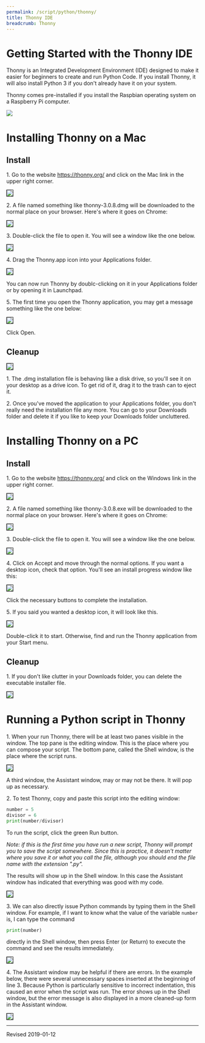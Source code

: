 ```yaml
---
permalink: /script/python/thonny/
title: Thonny IDE
breadcrumb: Thonny
---
```


# Getting Started with the Thonny IDE

Thonny is an Integrated Development Environment (IDE) designed to make it easier for beginners to create and run Python Code.  If you install Thonny, it will also install Python 3 if you don't already have it on your system.

Thonny comes pre-installed if you install the Raspbian operating system on a Raspberry Pi computer.

<img src="../images/thonny-raspberry-pi.jpg">

# Installing Thonny on a Mac

## Install

1\. Go to the website <https://thonny.org/> and click on the Mac link in the upper right corner.

<img src="../images/thonny-1mac.png" style="border:1px solid black">

2\. A file named something like thonny-3.0.8.dmg will be downloaded to the normal place on your browser.  Here's where it goes on Chrome:

<img src="../images/thonny-2.png" style="border:1px solid black">

3\. Double-click the file to open it.  You will see a window like the one below.  

<img src="../images/thonny-3.png" style="border:1px solid black">

4\. Drag the Thonny.app icon into your Applications folder.  

<img src="../images/thonny-5.png" style="border:1px solid black">

You can now run Thonny by doublc-clicking on it in your Applications folder or by opening it in Launchpad.

5\. The first time you open the Thonny application, you may get a message something like the one below:  

<img src="../images/thonny-4.png" style="border:1px solid black">

Click Open.

## Cleanup

<img src="../images/thonny-6.png" style="border:1px solid black">

1\. The .dmg installation file is behaving like a disk drive, so you'll see it on your desktop as a drive icon.  To get rid of it, drag it to the trash can to eject it.

2\. Once you've moved the application to your Applications folder, you don't really need the installation file any more.  You can go to your Downloads folder and delete it if you like to keep your Downloads folder uncluttered.

# Installing Thonny on a PC

## Install

1\. Go to the website <https://thonny.org/> and click on the Windows link in the upper right corner.

<img src="../images/thonny-1pc.png" style="border:1px solid black">

2\. A file named something like thonny-3.0.8.exe will be downloaded to the normal place on your browser.  Here's where it goes on Chrome:

<img src="../images/thonny-10.png" style="border:1px solid black">

3\. Double-click the file to open it.  You will see a window like the one below.  

<img src="../images/thonny-11.png" style="border:1px solid black">

4\. Click on Accept and move through the normal options.  If you want a desktop icon, check that option.  You'll see an install progress window like this:

<img src="../images/thonny-12.png" style="border:1px solid black">

Click the necessary buttons to complete the installation.

5\. If you said you wanted a desktop icon, it will look like this.  

<img src="../images/thonny-13.png" style="border:1px solid black">

Double-click it to start.  Otherwise, find and run the Thonny application from your Start menu.

## Cleanup

1\. If you don't like clutter in your Downloads folder, you can delete the executable installer file.

<img src="../images/thonny-14.png" style="border:1px solid black">

# Running a Python script in Thonny

1\. When your run Thonny, there will be at least two panes visible in the window.  The top pane is the editing window.  This is the place where you can compose your script.  The bottom pane, called the Shell window, is the place where the script runs.

<img src="../images/thonny-7.png" style="border:1px solid black">

A third window, the Assistant window, may or may not be there.  It will pop up as necessary.

2\. To test Thonny, copy and paste this script into the editing window:

```python
number = 5
divisor = 6
print(number/divisor)
```

To run the script, click the green Run button.  

*Note: if this is the first time you have run a new script, Thonny will prompt you to save the script somewhere.  Since this is practice, it doesn't matter where you save it or what you call the file, although you should end the file name with the extension ".py".*

The results will show up in the Shell window.  In this case the Assistant window has indicated that everything was good with my code.

<img src="../images/thonny-8.png" style="border:1px solid black">

3\. We can also directly issue Python commands by typing them in the Shell window.  For example, if I want to know what the value of the variable `number` is, I can type the command

```python
print(number)
```

directly in the Shell window, then press Enter (or Return) to execute the command and see the results immediately.  

<img src="../images/thonny-9.png" style="border:1px solid black">

4\. The Assistant window may be helpful if there are errors.  In the example below, there were several unnecessary spaces inserted at the beginning of line 3.  Because Python is particularly sensitive to incorrect indentation, this caused an error when the script was run.  The error shows up in the Shell window, but the error message is also displayed in a more cleaned-up form in the Assistant window.

<img src="../images/thonny-9a.png" style="border:1px solid black">

----
Revised 2019-01-12
